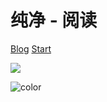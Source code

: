 <!-- _coverpage.md -->



# 纯净 - 阅读




[Blog](https://c.undf.top)
[Start](/guide)


<!-- 背景图片 -->

![](https://c.undf.top/docs/cover.jpg)

![color](#00000000) 
